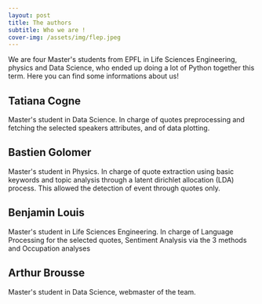 ```yaml
---
layout: post
title: The authors
subtitle: Who we are !
cover-img: /assets/img/flep.jpeg
---
```

We are four Master's students from EPFL in Life Sciences Engineering, physics and Data Science, who ended up doing a lot of Python together this term. Here you can find some informations about us!

## Tatiana Cogne

Master's student in Data Science.
In charge of quotes preprocessing and fetching the selected speakers attributes, and of data plotting. 

## Bastien Golomer

Master's student in Physics. 
In charge of quote extraction using basic keywords and topic analysis through a latent dirichlet allocation (LDA) process. This allowed the detection of event through quotes only.

## Benjamin Louis

Master's student in Life Sciences Engineering.
In charge of Language Processing for the selected quotes, Sentiment Analysis via the 3 methods and Occupation analyses 


## Arthur Brousse

Master's student in Data Science, webmaster of the team.  
